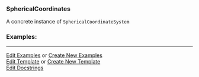 ### <a id="McUtils.Coordinerds.CoordinateSystems.CommonCoordinateSystems.SphericalCoordinates">SphericalCoordinates</a>
A concrete instance of `SphericalCoordinateSystem`

### Examples:


___

[Edit Examples](https://github.com/McCoyGroup/References/edit/gh-pages/Documentation/examples/McUtils/Coordinerds/CoordinateSystems/CommonCoordinateSystems/SphericalCoordinates.md) or 
[Create New Examples](https://github.com/McCoyGroup/References/new/gh-pages/?filename=Documentation/examples/McUtils/Coordinerds/CoordinateSystems/CommonCoordinateSystems/SphericalCoordinates.md) <br/>
[Edit Template](https://github.com/McCoyGroup/References/edit/gh-pages/Documentation/templates/McUtils/Coordinerds/CoordinateSystems/CommonCoordinateSystems/SphericalCoordinates.md) or 
[Create New Template](https://github.com/McCoyGroup/References/new/gh-pages/?filename=Documentation/templates/McUtils/Coordinerds/CoordinateSystems/CommonCoordinateSystems/SphericalCoordinates.md) <br/>
[Edit Docstrings](https://github.com/McCoyGroup/McUtils/edit/master/Coordinerds/CoordinateSystems/CommonCoordinateSystems/SphericalCoordinates/__init__.py?message=Update%20Docs)

